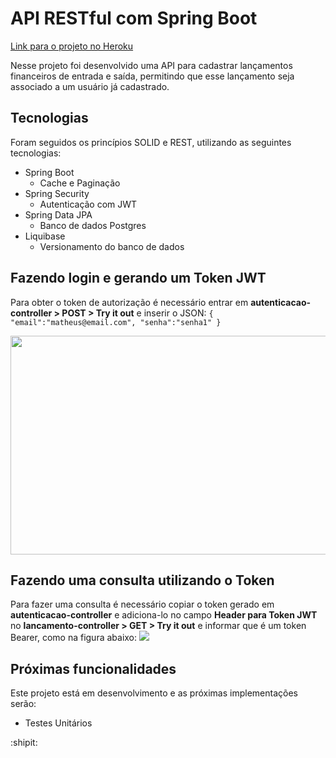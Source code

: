 # API RESTful com Spring Boot
[Link para o projeto no Heroku](https://controle-financeiro-rest.herokuapp.com/swagger-ui.html#/)


Nesse projeto foi desenvolvido uma API para cadastrar lançamentos financeiros de entrada e saída, permitindo que esse lançamento seja associado a um usuário já cadastrado.
## Tecnologias
Foram seguidos os princípios SOLID e REST, utilizando as seguintes tecnologias:

* Spring Boot
    * Cache e Paginação
* Spring Security
    * Autenticação com JWT
* Spring Data JPA
    * Banco de dados Postgres
* Liquibase
    * Versionamento do banco de dados

## Fazendo login e gerando um Token JWT
Para obter o token de autorização é necessário entrar em **autenticacao-controller > POST > Try it out** e inserir o JSON: 
    `{
        "email":"matheus@email.com",
        "senha":"senha1"
    }`

<img src="https://user-images.githubusercontent.com/42250854/78290146-a3ae2880-74f9-11ea-981d-b1cb7fda6ccc.png" height="350" width="550" >

## Fazendo uma consulta utilizando o Token
Para fazer uma consulta é necessário copiar o token gerado em **autenticacao-controller** e adiciona-lo no campo **Header para Token JWT** no **lancamento-controller > GET > Try it out** e informar que é um token Bearer, como na figura abaixo:
<img src="https://user-images.githubusercontent.com/42250854/78292315-38feec00-74fd-11ea-9698-78ff584f2a2a.png">

## Próximas funcionalidades
Este projeto está em desenvolvimento e as próximas implementações serão:

* Testes Unitários

:shipit:

